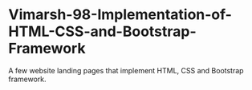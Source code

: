# Vimarsh-98-Implementation-of-HTML-CSS-and-Bootstrap-Framework
A few website landing pages that implement HTML, CSS and Bootstrap framework.
